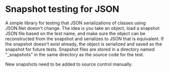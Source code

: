 # Snapshot testing for JSON

A simple library for testing that JSON serializations of classes using JSON.Net doesn't change. The idea is you take an object, load a snapshot JSON file based on the test name, and make sure the object can be reconstructed from the snapshot and serializes to JSON that is equivalent. If the snapshot doesn't exist already, the object is serialized and saved as the snapshot for future tests. Snapshot files are stored in a directory named "_snapshots" in the same directory as the source code for the test.

New snapshots need to be added to source control manually.
